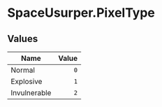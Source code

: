 # SpaceUsurper.PixelType
## Values
| Name | Value |
| ---- | ----: |
| Normal | `0` |
| Explosive | `1` |
| Invulnerable | `2` |
